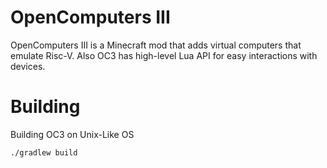 # OpenComputers III
OpenComputers III is a Minecraft mod that adds virtual computers that emulate Risc-V. Also OC3 has high-level Lua API for easy interactions with devices.

# Building
Building OC3 on Unix-Like OS
```bash
./gradlew build
```